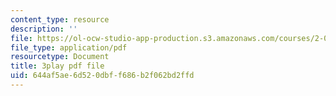```yaml
---
content_type: resource
description: ''
file: https://ol-ocw-studio-app-production.s3.amazonaws.com/courses/2-003sc-engineering-dynamics-fall-2011/644af5ae6d520dbff686b2f062bd2ffd_1xJJu5p3dD0.pdf
file_type: application/pdf
resourcetype: Document
title: 3play pdf file
uid: 644af5ae-6d52-0dbf-f686-b2f062bd2ffd
---
```

